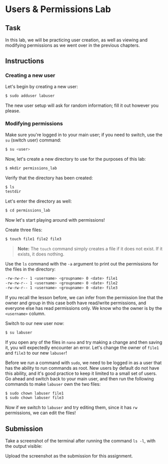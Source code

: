 # Users & Permissions Lab

## Task

In this lab, we will be practicing user creation, as well as viewing and modifying permissions as we went over in the previous chapters.

## Instructions

### Creating a new user

Let's begin by creating a new user:

```bash
$ sudo adduser labuser
```

The new user setup will ask for random information; fill it out however you please.

### Modifying permissions

Make sure you're logged in to your main user; if you need to switch, use the `su` (switch user) command:

```bash
$ su <user>
```

Now, let's create a new directory to use for the purposes of this lab:

```bash
$ mkdir permissions_lab
```

Verify that the directory has been created:

```bash
$ ls
testdir
```

Let's enter the directory as well:

```bash
$ cd permissions_lab
```

Now let's start playing around with permissions!

Create three files:

```bash
$ touch file1 file2 file3
```

> **Note:** The `touch` command simply creates a file if it does not exist. If it exists, it does nothing.

Use the `ls` command with the `-a` argument to print out the permissions for the files in the directory:

```bash
-rw-rw-r-- 1 <username> <groupname> 0 <date> file1
-rw-rw-r-- 1 <username> <groupname> 0 <date> file2
-rw-rw-r-- 1 <username> <groupname> 0 <date> file3
```

If you recall the lesson before, we can infer from the permission line that the owner and group in this case both have read/write permissions, and everyone else has read permissions only. We know who the owner is by the `<username>` column.

Switch to our new user now:

```bash
$ su labuser
```

If you open any of the files in `nano` and try making a change and then saving it, you will expectedly encounter an error. Let's change the owner of `file1` and `file3` to our new `labuser`!

Before we run a command with `sudo`, we need to be logged in as a user that has the ability to run commands as root. New users by default do not have this ability, and it's good practice to keep it limited to a small set of users. Go ahead and switch back to your main user, and then run the following commands to make `labuser` own the two files:

```bash
$ sudo chown labuser file1
$ sudo chown labuser file3
```

Now if we switch to `labuser` and try editing them, since it has `rw` permissions, we can edit the files!


## Submission

Take a screenshot of the terminal after running the command `ls -l`, with the output visible:

Upload the screenshot as the submission for this assignment.